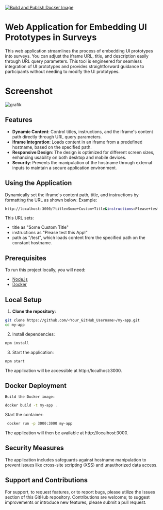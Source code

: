 [![Build and Publish Docker Image](https://github.com/appreciated/survey-ui-prototype-wrapper/actions/workflows/docker-publish.yml/badge.svg)](https://github.com/appreciated/survey-ui-prototype-wrapper/actions/workflows/docker-publish.yml)

# Web Application for Embedding UI Prototypes in Surveys

This web application streamlines the process of embedding UI prototypes into surveys. You can adjust the iframe URL, title, and description easily through URL query parameters. This tool is engineered for seamless integration of UI prototypes and provides straightforward guidance to participants without needing to modify the UI prototypes.

# Screenshot
![grafik](https://github.com/appreciated/survey-ui-prototype-wrapper/assets/1729845/9aded587-68a8-41b4-99f6-09ce47a45363)

## Features

- **Dynamic Content**: Control titles, instructions, and the iframe's content path directly through URL query parameters.
- **Iframe Integration**: Loads content in an iframe from a predefined hostname, based on the specified path.
- **Responsive Design**: The design is optimized for different screen sizes, enhancing usability on both desktop and mobile devices.
- **Security**: Prevents the manipulation of the hostname through external inputs to maintain a secure application environment.

## Using the Application

Dynamically set the iframe's content path, title, and instructions by formatting the URL as shown below:
Example:
```bash
http://localhost:3000/?title=Some+Custom+Title&instructions=Please+test+this+App!&path=/test
```

This URL sets:
- title as "Some Custom Title"
- instructions as "Please test this App!"
- path as "/test", which loads content from the specified path on the constant hostname.

## Prerequisites

To run this project locally, you will need:

- [Node.js](https://nodejs.org/)
- [Docker](https://www.docker.com/)

## Local Setup

1. **Clone the repository:**
```bash
git clone https://github.com/<Your_GitHub_Username>/my-app.git
cd my-app
```
2. Install dependencies:

```bash
npm install
```

3. Start the application:

```bash
npm start
```
The application will be accessible at http://localhost:3000.


## Docker Deployment

    Build the Docker image:

```bash
docker build -t my-app .
```

Start the container:

```bash
 docker run -p 3000:3000 my-app
```

The application will then be available at http://localhost:3000.

## Security Measures

The application includes safeguards against hostname manipulation to prevent issues like cross-site scripting (XSS) and unauthorized data access.

## Support and Contributions
For support, to request features, or to report bugs, please utilize the Issues section of this GitHub repository. Contributions are welcome; to suggest improvements or introduce new features, please submit a pull request.